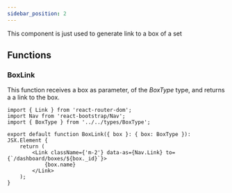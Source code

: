 ```yaml
---
sidebar_position: 2
---
```


This component is just used to generate link to a box of a set

## Functions

### BoxLink

This function receives a box as parameter, of the _BoxType_ type, and returns a a link to the box.

```tsx
import { Link } from 'react-router-dom';
import Nav from 'react-bootstrap/Nav';
import { BoxType } from '../../types/BoxType';

export default function BoxLink({ box }: { box: BoxType }): JSX.Element {
    return (
        <Link className={'m-2'} data-as={Nav.Link} to={`/dashboard/boxes/${box._id}`}>
            {box.name}
        </Link>
    );
}
```